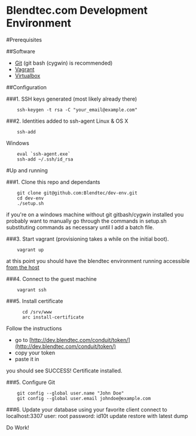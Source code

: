 Blendtec.com Development Environment
=======
#Prerequisites

##Software
*  [Git](http://git-scm.com/downloads) (git bash (cygwin) is recommended)
*  [Vagrant](http://downloads.vagrantup.com)
*  [Virtualbox](https://www.virtualbox.org/wiki/Downloads)

##Configuration

###1. SSH keys generated (most likely already there)
```shell
    ssh-keygen -t rsa -C "your_email@example.com"
```
###2. Identities added to ssh-agent
Linux & OS X
```shell
    ssh-add
```
Windows
```shell
    eval `ssh-agent.exe`
    ssh-add ~/.ssh/id_rsa
```



#Up and running

###1. Clone this repo and dependants
```shell
    git clone git@github.com:Blendtec/dev-env.git
    cd dev-env
    ./setup.sh
```
if you're on a windows machine without git gitbash/cygwin installed you probably want to manually
go through the commands in setup.sh substituting commands as necessary until I add a batch file. 

###3. Start vagrant (provisioning takes a while on the initial boot). 
```shell
    vagrant up
```
at this point you should have the blendtec environment running accessible [from the host](http://localhost:8081)

###4. Connect to the guest machine

```shell
    vagrant ssh
```

###5. Install certificate
```shell
      cd /srv/www
      arc install-certificate
```
Follow the instructions
*    go to [http://dev.blendtec.com/conduit/token/](http://dev.blendtec.com/conduit/token/) 
*    copy your token
*    paste it in

you should see SUCCESS! Certificate installed. 

###5. Configure Git
```shell
    git config --global user.name "John Doe"
    git config --global user.email johndoe@example.com
```

###6. Update your database
using your favorite client connect to localhost:3307
user: root
password: id10t
update restore with latest dump

Do Work!
